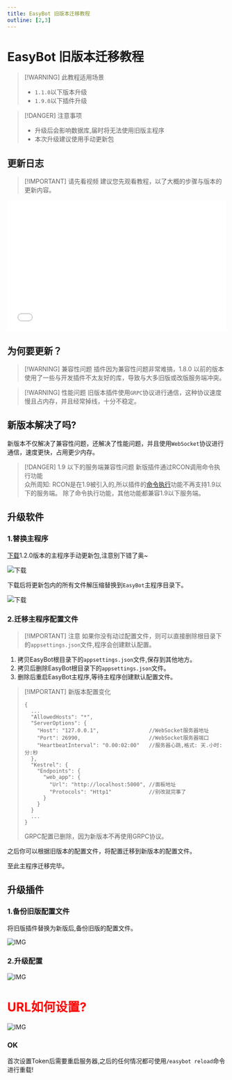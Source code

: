 ```yaml
---
title: EasyBot 旧版本迁移教程
outline: [2,3]
---
```


# EasyBot 旧版本迁移教程

> [!WARNING] 此教程适用场景
> - `1.1.0`以下版本升级     
> - `1.9.0`以下插件升级

> [!DANGER] 注意事项
> - 升级后会影响数据库,届时将无法使用旧版主程序
> - 本次升级建议使用手动更新包

## 更新日志

> [!IMPORTANT] 请先看视频
> 建议您先观看教程，以了大概的步骤与版本的更新内容。

<iframe src="//player.bilibili.com/player.html?bvid=BV1jkHJeaE9U&high_quality=1&danmaku=1" allowfullscreen="allowfullscreen" width="100%" height="300px" scrolling="no" frameborder="0" sandbox="allow-top-navigation allow-same-origin allow-forms allow-scripts"></iframe>

## 为何要更新？

> [!WARNING] 兼容性问题
> 插件因为兼容性问题非常难搞，1.8.0 以前的版本使用了一些与开发插件不太友好的库，导致与大多旧版或改版服务端冲突。

> [!WARNING] 性能问题
> 旧版本插件使用`GRPC`协议进行通信，这种协议速度慢且占内存，并且经常掉线，十分不稳定。

## 新版本解决了吗?

新版本不仅解决了兼容性问题，还解决了性能问题，并且使用`WebSocket`协议进行通信，速度更快，占用更少内存。

> [!DANGER] 1.9 以下的服务端兼容性问题
> 新版插件通过RCON调用命令执行功能  
> 众所周知: RCON是在1.9被引入的,所以插件的[命令执行]()功能不再支持1.9以下的服务端。
> 除了命令执行功能，其他功能都兼容1.9以下服务端。

## 升级软件

### 1.替换主程序

[下载](/down)1.2.0版本的主程序手动更新包,注意别下错了奥~

![下载](/migrate/imgs/c846c584637f4a9b6383f2f2668a168a.png)

下载后将更新包内的所有文件解压缩替换到`EasyBot`主程序目录下。

![下载](/migrate/imgs/Snipaste_2024-09-03_04-49-52.png)

### 2.迁移主程序配置文件

> [!IMPORTANT] 注意
> 如果你没有动过配置文件，则可以直接删除根目录下的`appsettings.json`文件,程序会创建默认配置。

1. 拷贝EasyBot根目录下的`appsettings.json`文件,保存到其他地方。    
2. 拷贝后删除EasyBot根目录下的`appsettings.json`文件。     
3. 删除后重启EasyBot主程序,等待主程序创建默认配置文件。

> [!IMPORTANT] 新版本配置变化
> ```json{5-7,}
> {
>   ...
>   "AllowedHosts": "*",
>   "ServerOptions": {
>     "Host": "127.0.0.1",                //WebSocket服务器地址
>     "Port": 26990,                      //WebSocket服务器端口
>     "HeartbeatInterval": "0.00:02:00"   //服务器心跳,格式: 天.小时:分:秒
>   },
>   "Kestrel": {
>     "Endpoints": {
>       "web_app": {
>         "Url": "http://localhost:5000", //面板地址
>         "Protocols": "Http1"            //别改就完事了
>       }
>     }
>   }
>   ...
> }
> 
> ```
> GRPC配置已删除，因为新版本不再使用GRPC协议。

之后你可以根据旧版本的配置文件，将配置迁移到新版本的配置文件。

至此主程序迁移完毕。

## 升级插件

### 1.备份旧版配置文件

将旧版插件替换为新版后,备份旧版的配置文件。

![IMG](/migrate/imgs/Snipaste_2024-09-03_05-18-00.png)

### 2.升级配置

![IMG](/migrate/imgs/Snipaste_2024-09-03_05-22-49.png)

<h1 style="color:red;">URL如何设置?</h1>

![IMG](/migrate/imgs/Snipaste_2024-09-03_05-27-18.png)

### OK

首次设置Token后需要重启服务器,之后的任何情况都可使用`/easybot reload`命令进行重载!